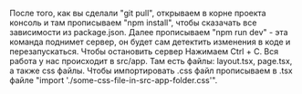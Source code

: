 После того, как вы сделали "git pull", открываем в корне проекта консоль и там прописываем "npm install", чтобы сказачать все зависимости из package.json. Далее прописываем "npm run dev" - эта команда поднимет сервер, он будет сам детектить изменения в коде и перезапускаться. Чтобы остановить сервер Нажимаем Ctrl + C.
Вся работа у нас происходит в src/app. Там есть файлы: layout.tsx, page.tsx, а также css файлы. Чтобы импортировать .css файл прописываем в .tsx файле "import './some-css-file-in-src-app-folder.css'".